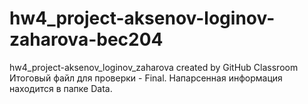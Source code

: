 # hw4_project-aksenov-loginov-zaharova-bec204
hw4_project-aksenov_loginov_zaharova created by GitHub Classroom
Итоговый файл для проверки - Final. Напарсенная информация находится в папке Data. 
